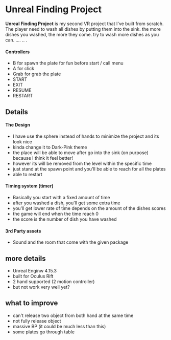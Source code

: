 ﻿# Unreal Finding Project

**Unreal Finding Project** is my second VR project that I've built from scratch.
The player need to wash all dishes by putting them into the sink.
the more dishes you washed, the more they come.
try to wash more dishes as you can.
....
..
.
#### Controllers
- B for spawn the plate for fun before start / call menu
- A for click
- Grab for grab the plate
- START
- EXIT
- RESUME
- RESTART

## Details
#### The Design
- I have use the sphere instead of hands to minimize the project and its look nice
- kinda change it to Dark-Pink theme
- the place will be able to move after go into the sink (on purpose) because I think it feel better!
- however its will be removed from the level within the specific time
- just stand at the spawn point and you'll be able to reach for all the plates
- able to restart

#### Timing system (timer)
- Basically you start with a fixed amount of time
- after you washed a dish, you'll get some extra time
- you'll get lower rate of time depends on the amount of the dishes scores
- the game will end when the time reach 0
- the score is the number of dish you have washed

#### 3rd Party assets
- Sound and the room that come with the given package

## more details
- Unreal Enginw 4.15.3
- built for Oculus Rift
- 2 hand supported (2 motion controller)
- but not work very well yet?

## what to improve
- can't release two object from both hand at the same time
- not fully release object
- massive BP (it could be much less than this)
- some plates go through table
